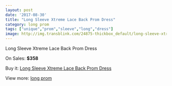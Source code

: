 ```yaml
---
layout: post
date: '2017-08-30'
title: "Long Sleeve Xtreme Lace Back Prom Dress"
category: long prom
tags: ["unique","prom","sleeve","long","dress"]
image: http://img.transblink.com/24875-thickbox_default/long-sleeve-xtreme-lace-back-prom-dress.jpg
---
```

Long Sleeve Xtreme Lace Back Prom Dress

On Sales: **$358**
<a href="https://www.transblink.com/en/long-prom/7847-long-sleeve-xtreme-lace-back-prom-dress.html"><amp-img layout="responsive" width="600" height="600" src="//img.transblink.com/24875-thickbox_default/long-sleeve-xtreme-lace-back-prom-dress.jpg" alt="Long Sleeve Xtreme Lace Back Prom Dress 0" /></a>
<a href="https://www.transblink.com/en/long-prom/7847-long-sleeve-xtreme-lace-back-prom-dress.html"><amp-img layout="responsive" width="600" height="600" src="//img.transblink.com/24876-thickbox_default/long-sleeve-xtreme-lace-back-prom-dress.jpg" alt="Long Sleeve Xtreme Lace Back Prom Dress 1" /></a>

Buy it: [Long Sleeve Xtreme Lace Back Prom Dress](https://www.transblink.com/en/long-prom/7847-long-sleeve-xtreme-lace-back-prom-dress.html "Long Sleeve Xtreme Lace Back Prom Dress")

View more: [long prom](https://www.transblink.com/en/58-long-prom "long prom")